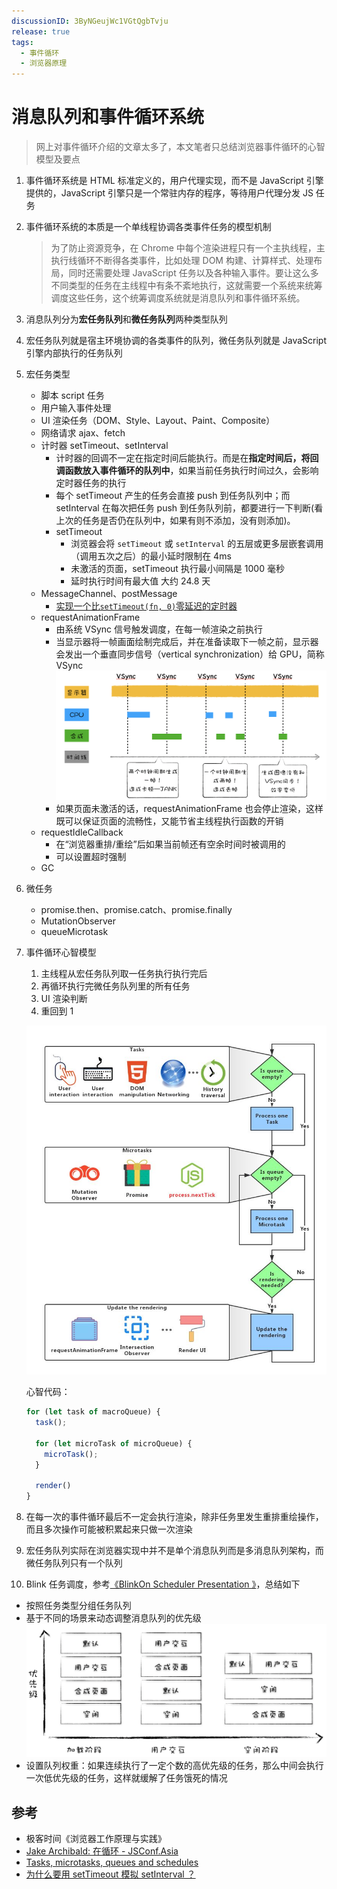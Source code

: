 ```yaml
---
discussionID: 3ByNGeujWc1VGtQgbTvju
release: true
tags:
  - 事件循环
  - 浏览器原理
---
```


# 消息队列和事件循环系统

> 网上对事件循环介绍的文章太多了，本文笔者只总结浏览器事件循环的心智模型及要点

1. 事件循环系统是 HTML 标准定义的，用户代理实现，而不是 JavaScript 引擎提供的，JavaScript 引擎只是一个常驻内存的程序，等待用户代理分发 JS 任务
2. 事件循环系统的本质是一个单线程协调各类事件任务的模型机制
   > 为了防止资源竞争，在 Chrome 中每个渲染进程只有一个主执线程，主执行线循环不断得各类事件，比如处理 DOM 构建、计算样式、处理布局，同时还需要处理 JavaScript 任务以及各种输入事件。要让这么多不同类型的任务在主线程中有条不紊地执行，这就需要一个系统来统筹调度这些任务，这个统筹调度系统就是消息队列和事件循环系统。
3. 消息队列分为**宏任务队列**和**微任务队列**两种类型队列
4. 宏任务队列就是宿主环境协调的各类事件的队列，微任务队列就是 JavaScript 引擎内部执行的任务队列
5. 宏任务类型
   - 脚本 script 任务
   - 用户输入事件处理
   - UI 渲染任务（DOM、Style、Layout、Paint、Composite）
   - 网络请求 ajax、fetch
   - 计时器 setTimeout、setInterval
     - 计时器的回调不一定在指定时间后能执行。而是在**指定时间后，将回调函数放入事件循环的队列中**，如果当前任务执行时间过久，会影响定时器任务的执行
     - 每个 setTimeout 产生的任务会直接 push 到任务队列中；而 setInterval 在每次把任务 push 到任务队列前，都要进行一下判断(看上次的任务是否仍在队列中，如果有则不添加，没有则添加)。
     - setTimeout
       - 浏览器会将 `setTimeout` 或 `setInterval` 的五层或更多层嵌套调用（调用五次之后）的最小延时限制在 4ms
       - 未激活的页面，setTimeout 执行最小间隔是 1000 毫秒
       - 延时执行时间有最大值 大约 24.8 天
   - MessageChannel、postMessage
     - [实现一个比`setTimeout(fn, 0)`零延迟的定时器](https://dbaron.org/log/20100309-faster-timeouts)
   - requestAnimationFrame
     - 由系统 VSync 信号触发调度，在每一帧渲染之前执行
     - 当显示器将一帧画面绘制完成后，并在准备读取下一帧之前，显示器会发出一个垂直同步信号（vertical synchronization）给 GPU，简称 VSync  ![图 4](images/1655015455487.png)  
     - 如果页面未激活的话，requestAnimationFrame 也会停止渲染，这样既可以保证页面的流畅性，又能节省主线程执行函数的开销
   - requestIdleCallback
     - 在“浏览器重排/重绘”后如果当前帧还有空余时间时被调用的
     - 可以设置超时强制
   - GC
6. 微任务
   - promise.then、promise.catch、promise.finally
   - MutationObserver
   - queueMicrotask
7. 事件循环心智模型
   1. 主线程从宏任务队列取一任务执行执行完后
   2. 再循环执行完微任务队列里的所有任务
   3. UI 渲染判断
   4. 重回到 1

   ![图 2](./images/1645524610613.png)

   心智代码：

   ```js
   for (let task of macroQueue) {
     task();

     for (let microTask of microQueue) {
       microTask();
     }

     render()
   }
   ```
8. 在每一次的事件循环最后不一定会执行渲染，除非任务里发生重排重绘操作，而且多次操作可能被积累起来只做一次渲染
9. 宏任务队列实际在浏览器实现中并不是单个消息队列而是多消息队列架构，而微任务队列只有一个队列
10. Blink 任务调度，参考[《BlinkOn Scheduler Presentation
》](https://docs.google.com/presentation/d/1V09Qq08_jOucvOFs-C7P4Hz2Vsswa6imqLxAf7ONomQ/edit#slide=id.g3f2d525d4_116)，总结如下
  - 按照任务类型分组任务队列
  - 基于不同的场景来动态调整消息队列的优先级
    ![图 3](./images/1645541022331.png)  
  - 设置队列权重：如果连续执行了一定个数的高优先级的任务，那么中间会执行一次低优先级的任务，这样就缓解了任务饿死的情况

## 参考

- 极客时间《浏览器工作原理与实践》
- [Jake Archibald: 在循环 - JSConf.Asia](https://www.youtube.com/watch?v=cCOL7MC4Pl0)
- [Tasks, microtasks, queues and schedules](https://jakearchibald.com/2015/tasks-microtasks-queues-and-schedules/)
- [为什么要用 setTimeout 模拟 setInterval ？](https://segmentfault.com/a/1190000038829248)